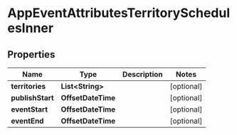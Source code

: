 

# AppEventAttributesTerritorySchedulesInner


## Properties

| Name | Type | Description | Notes |
|------------ | ------------- | ------------- | -------------|
|**territories** | **List&lt;String&gt;** |  |  [optional] |
|**publishStart** | **OffsetDateTime** |  |  [optional] |
|**eventStart** | **OffsetDateTime** |  |  [optional] |
|**eventEnd** | **OffsetDateTime** |  |  [optional] |



